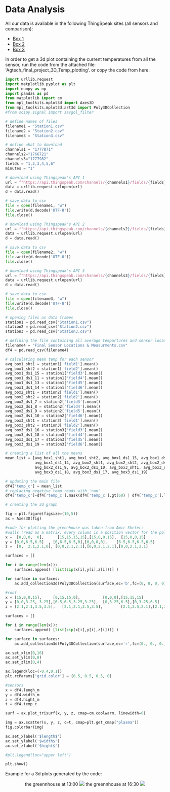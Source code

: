 # Data Analysis
All our data is available in the following ThingSpeak sites  (all sensors and comparison):
- <a href=https://thingspeak.com/channels/1777871> Box 1</a>
- <a href=https://thingspeak.com/channels/1766721> Box 2</a>
- <a href=https://thingspeak.com/channels/1777982> Box 3</a>

In order to get a 3d plot containing the current temperatures from all the sensor, run the code from the attached file: 'Agtech_final_project_3D_Temp_plotting'.
or copy the code from here: 
```Python
import urllib.request
import matplotlib.pyplot as plt
import numpy as np
import pandas as pd
from matplotlib import cm
from mpl_toolkits.mplot3d import Axes3D
from mpl_toolkits.mplot3d.art3d import Poly3DCollection
#from scipy.signal import savgol_filter

# define names of files
filename1 = "Station1.csv"
filename2 = "Station2.csv"
filename3 = "Station3.csv"

# define what to download
channels1 = "1777871"
channels2="1766721"
channels3="1777982"
fields = "1,2,3,4,5,6"
minutes = "1"

# download using Thingspeak's API 1
url = f"https://api.thingspeak.com/channels/{channels1}/fields/{fields}.csv?minutes={minutes}"
data = urllib.request.urlopen(url)
d = data.read()

# save data to csv
file = open(filename1, "w")
file.write(d.decode('UTF-8'))
file.close()

# download using Thingspeak's API 2
url = f"https://api.thingspeak.com/channels/{channels2}/fields/{fields}.csv?minutes={minutes}"
data = urllib.request.urlopen(url)
d = data.read()

# save data to csv
file = open(filename2, "w")
file.write(d.decode('UTF-8'))
file.close()

# download using Thingspeak's API 3
url = f"https://api.thingspeak.com/channels/{channels3}/fields/{fields}.csv?minutes={minutes}"
data = urllib.request.urlopen(url)
d = data.read()

# save data to csv
file = open(filename3, "w")
file.write(d.decode('UTF-8'))
file.close()

# opening files as data frames
station1 = pd.read_csv("Station1.csv")
station2 = pd.read_csv("Station2.csv")
station3 = pd.read_csv("Station3.csv")

# defining the file containing all average tempartures and sensor locations (the main file)
filename4 = "Final Sensor Locations & Measurments.csv"
df4 = pd.read_csv(filename4)

# calculating mean temp for each sensor
avg_box1_sht1 = station1['field1'].mean()
avg_box1_sht2 = station1['field2'].mean()
avg_box1_ds1_15 = station1['field3'].mean()
avg_box1_ds1_11 = station1['field4'].mean()
avg_box1_ds1_13 = station1['field5'].mean()
avg_box1_ds1_14 = station1['field6'].mean()
avg_box2_sht1 = station2['field1'].mean()
avg_box2_sht2 = station2['field2'].mean()
avg_box2_ds1_7 = station2['field3'].mean()
avg_box2_ds1_8 = station2['field4'].mean()
avg_box2_ds1_9 = station2['field5'].mean()
avg_box2_ds1_10 = station2['field6'].mean()
avg_box3_sht1 = station3['field1'].mean()
avg_box3_sht2 = station3['field2'].mean()
avg_box3_ds1_16 = station3['field3'].mean()
avg_box3_ds1_18 = station3['field4'].mean()
avg_box3_ds1_17 = station3['field5'].mean()
avg_box3_ds1_19 = station3['field6'].mean()

# creating a list of all the means
mean_list = [avg_box1_sht1, avg_box1_sht2, avg_box1_ds1_15, avg_box1_ds1_11, avg_box1_ds1_13,
             avg_box1_ds1_14, avg_box2_sht1, avg_box2_sht2, avg_box2_ds1_7, avg_box2_ds1_8,
             avg_box2_ds1_9, avg_box2_ds1_10, avg_box3_sht1, avg_box3_sht2, avg_box3_ds1_16,
             avg_box3_ds1_18, avg_box3_ds1_17, avg_box3_ds1_19]

# updating the main file
df4['temp_c'] = mean_list
# replacing negative temp reads with 'nan'
df4['temp_c']=df4['temp_c'].mask(df4['temp_c'].gt(60) | df4['temp_c'].lt(0), np.nan)

# creating the 3d graph

fig = plt.figure(figsize=(10,5))
ax = Axes3D(fig)

#code for plotting the greenhouse was taken from Amir Shefer: 
#walls (read as a matrix, every colums is a position vector for the polygon corner)
x =  [0,0,0,  0],      [15,15,15,15],[15,0,0,15],  [15,0,0,15]
y = [0,0,6.5,6.5]  , [0,6.5,6.5,0],[0,0,0,0],    [6.5,6.5,6.5,6.5]
z =  [0,  2.1,2.1,0], [0,0,2.1,2.1],[0,0,2.1,2.1],[0,0,2.1,2.1]

surfaces = []

for i in range(len(x)):
    surfaces.append( [list(zip(x[i],y[i],z[i]))] )

for surface in surfaces:
    ax.add_collection3d(Poly3DCollection(surface,ec='b',fc=(0, 0, 0, 0)))

#roof
x = [15,0,0,15],     [0,15,15,0],          [0,0,0],[15,15,15]
y = [0,0,3.25, 3.25],[6.5,6.5,3.25,3.25],  [0,3.25,6.5],[0,3.25,6.5]
z = [2.1,2.1,3.5,3.5],   [2.1,2.1,3.5,3.5],        [2.1,3.5,2.1],[2.1,3.5,2.1]

surfaces = []

for i in range(len(x)):
    surfaces.append( [list(zip(x[i],y[i],z[i]))] )

for surface in surfaces:
    ax.add_collection3d(Poly3DCollection(surface,ec='r',fc=(0., 0., 0., 0.)))

ax.set_xlim(0,16)    
ax.set_ylim(0,8)    
ax.set_zlim(0,4)    

ax.legend(loc=(-0.4,0.1))
plt.rcParams['grid.color'] = (0.5, 0.5, 0.5, 0)

#sensors
x = df4.lengh_m
y = df4.width_m
z = df4.hight_m
t = df4.temp_c

surf = ax.plot_trisurf(x, y, z, cmap=cm.coolwarm, linewidth=0)

img = ax.scatter(x, y, z, c=t, cmap=plt.get_cmap("plasma"))
fig.colorbar(img)

ax.set_xlabel('$length$')
ax.set_ylabel('$width$')
ax.set_zlabel('$hight$')

#plt.legend(loc="upper left")

plt.show()
```
Example for a 3d plots generated by the code:


<p align="center">
the greennhouse at 13:00
<img src="https://user-images.githubusercontent.com/101471376/179350166-53a21ea5-4fd9-4407-a724-bfb912f72c4f.png">
the greennhouse at 16:30
<img src="https://user-images.githubusercontent.com/107586157/179536957-5a74aeed-dc6f-4cc1-bee6-2656c51fa72b.png"
</p>
  
